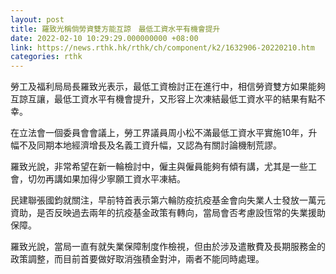 ```yaml
---
layout: post
title: 羅致光稱倘勞資雙方能互諒　最低工資水平有機會提升
date: 2022-02-10 10:29:29.000000000 +08:00
link: https://news.rthk.hk/rthk/ch/component/k2/1632906-20220210.htm
categories: rthk
---
```


勞工及福利局局長羅致光表示，最低工資檢討正在進行中，相信勞資雙方如果能夠互諒互讓，最低工資水平有機會提升，又形容上次凍結最低工資水平的結果有點不幸。

在立法會一個委員會會議上，勞工界議員周小松不滿最低工資水平實施10年，升幅不及同期本地經濟增長及名義工資升幅，又認為有關討論機制荒謬。

羅致光說，非常希望在新一輪檢討中，僱主與僱員能夠有傾有講，尤其是一些工會，切勿再講如果加得少寧願工資水平凍結。

民建聯張國鈞就關注，早前特首表示第六輪防疫抗疫基金會向失業人士發放一萬元資助，是否反映過去兩年的抗疫基金政策有轉向，當局會否考慮設恆常的失業援助保障。

羅致光說，當局一直有就失業保障制度作檢視，但由於涉及遣散費及長期服務金的政策調整，而目前首要做好取消強積金對沖，兩者不能同時處理。
